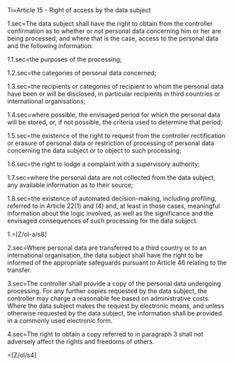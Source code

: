 Ti=Article 15 - Right of access by the data subject

1.sec=The data subject shall have the right to obtain from the controller confirmation as to whether or not personal data concerning him or her are being processed, and where that is the case, access to the personal data and the following information:

1.1.sec=the purposes of the processing;

1.2.sec=the categories of personal data concerned;

1.3.sec=the recipients or categories of recipient to whom the personal data have been or will be disclosed, in particular recipients in third countries or international organisations;

1.4.sec=where possible, the envisaged period for which the personal data will be stored, or, if not possible, the criteria used to determine that period;

1.5.sec=the existence of the right to request from the controller rectification or erasure of personal data or restriction of processing of personal data concerning the data subject or to object to such processing;

1.6.sec=the right to lodge a complaint with a supervisory authority;

1.7.sec=where the personal data are not collected from the data subject, any available information as to their source;

1.8.sec=the existence of automated decision-making, including profiling, referred to in Article 22(1) and (4) and, at least in those cases, meaningful information about the logic involved, as well as the significance and the envisaged consequences of such processing for the data subject.

1.=[Z/ol-a/s8]

2.sec=Where personal data are transferred to a third country or to an international organisation, the data subject shall have the right to be informed of the appropriate safeguards pursuant to Article 46 relating to the transfer.

3.sec=The controller shall provide a copy of the personal data undergoing processing. For any further copies requested by the data subject, the controller may charge a reasonable fee based on administrative costs. Where the data subject makes the request by electronic means, and unless otherwise requested by the data subject, the information shall be provided in a commonly used electronic form.

4.sec=The right to obtain a copy referred to in paragraph 3 shall not adversely affect the rights and freedoms of others.

=[Z/ol/s4]
